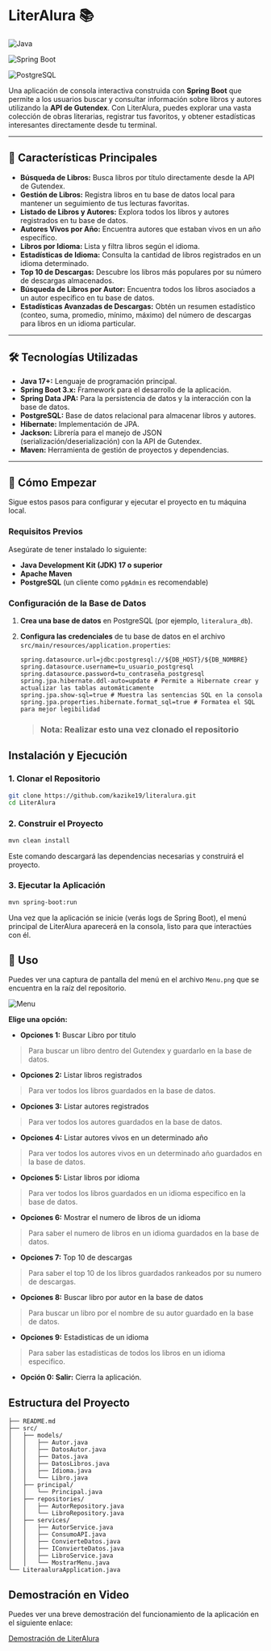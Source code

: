 # LiterAlura 📚

![Java](https://img.shields.io/badge/Java-ED8B00?style=for-the-badge&logo=openjdk&logoColor=white)

![Spring Boot](https://img.shields.io/badge/Spring_Boot-F2F4F9?style=for-the-badge&logo=spring-boot)

![PostgreSQL](https://img.shields.io/badge/PostgreSQL-316192?style=for-the-badge&logo=postgresql&logoColor=white)

Una aplicación de consola interactiva construida con **Spring Boot** que permite a los usuarios buscar y consultar información sobre libros y autores utilizando la **API de Gutendex**. Con LiterAlura, puedes explorar una vasta colección de obras literarias, registrar tus favoritos, y obtener estadísticas interesantes directamente desde tu terminal.

---

## 🌟 Características Principales

* **Búsqueda de Libros:** Busca libros por título directamente desde la API de Gutendex.
* **Gestión de Libros:** Registra libros en tu base de datos local para mantener un seguimiento de tus lecturas favoritas.
* **Listado de Libros y Autores:** Explora todos los libros y autores registrados en tu base de datos.
* **Autores Vivos por Año:** Encuentra autores que estaban vivos en un año específico.
* **Libros por Idioma:** Lista y filtra libros según el idioma.
* **Estadísticas de Idioma:** Consulta la cantidad de libros registrados en un idioma determinado.
* **Top 10 de Descargas:** Descubre los libros más populares por su número de descargas almacenados.
* **Búsqueda de Libros por Autor:** Encuentra todos los libros asociados a un autor específico en tu base de datos.
* **Estadísticas Avanzadas de Descargas:** Obtén un resumen estadístico (conteo, suma, promedio, mínimo, máximo) del número de descargas para libros en un idioma particular.

---

## 🛠️ Tecnologías Utilizadas

* **Java 17+:** Lenguaje de programación principal.
* **Spring Boot 3.x:** Framework para el desarrollo de la aplicación.
* **Spring Data JPA:** Para la persistencia de datos y la interacción con la base de datos.
* **PostgreSQL:** Base de datos relacional para almacenar libros y autores.
* **Hibernate:** Implementación de JPA.
* **Jackson:** Librería para el manejo de JSON (serialización/deserialización) con la API de Gutendex.
* **Maven:** Herramienta de gestión de proyectos y dependencias.
---

## 🚀 Cómo Empezar

Sigue estos pasos para configurar y ejecutar el proyecto en tu máquina local.

### **Requisitos Previos**

Asegúrate de tener instalado lo siguiente:

* **Java Development Kit (JDK) 17 o superior**
* **Apache Maven**
* **PostgreSQL** (un cliente como `pgAdmin` es recomendable)

### **Configuración de la Base de Datos**

1.  **Crea una base de datos** en PostgreSQL (por ejemplo, `literalura_db`).
2.  **Configura las credenciales** de tu base de datos en el archivo `src/main/resources/application.properties`:

    ```properties
    spring.datasource.url=jdbc:postgresql://${DB_HOST}/${DB_NOMBRE}
    spring.datasource.username=tu_usuario_postgresql
    spring.datasource.password=tu_contraseña_postgresql
    spring.jpa.hibernate.ddl-auto=update # Permite a Hibernate crear y actualizar las tablas automáticamente
    spring.jpa.show-sql=true # Muestra las sentencias SQL en la consola
    spring.jpa.properties.hibernate.format_sql=true # Formatea el SQL para mejor legibilidad
    ```

    > ### Nota: Realizar esto una vez clonado el repositorio

## Instalación y Ejecución

### 1. **Clonar el Repositorio**

```bash
git clone https://github.com/kazike19/literalura.git
cd LiterAlura
```

### 2. **Construir el Proyecto**
```bash
mvn clean install
```

Este comando descargará las dependencias necesarias y construirá el proyecto.

### 3. **Ejecutar la Aplicación**

```bash
mvn spring-boot:run
```

Una vez que la aplicación se inicie (verás logs de Spring Boot), el menú principal de LiterAlura aparecerá en la consola, listo para que interactúes con él.

## 📖 Uso

Puedes ver una captura de pantalla del menú en el archivo `Menu.png` que se encuentra en la raíz del repositorio.

![Menu](https://github.com/kazike19/literalura/blob/master/imag/Menu.png)

**Elige una opción:**

* **Opciones 1:** Buscar Libro por titulo 
> Para buscar un libro dentro del Gutendex y guardarlo en la base de datos.
* **Opciones 2:** Listar libros registrados
> Para ver todos los libros guardados en la base de datos.
* **Opciones 3:** Listar autores registrados
> Para ver todos los autores guardados en la base de datos.
* **Opciones 4:** Listar autores vivos en un determinado año
> Para ver todos los autores vivos en un determinado año guardados en la base de datos.
* **Opciones 5:** Listar libros por idioma
> Para ver todos los libros guardados en un idioma especifico en la base de datos.
* **Opciones 6:** Mostrar el numero de libros de un idioma
> Para saber el numero de libros en un idioma guardados en la base de datos.
* **Opciones 7:** Top 10 de descargas
> Para saber el top 10 de los libros guardados rankeados por su numero de descargas.
* **Opciones 8:** Buscar libro por autor en la base de datos
> Para buscar un libro por el nombre de su autor guardado en la base de datos.
* **Opciones 9:** Estadisticas de un idioma
> Para saber las estadisticas de todos los libros en un idioma especifico.

* **Opción 0: Salir:** Cierra la aplicación.


## Estructura del Proyecto
```
├── README.md
├── src/
│   ├── models/
│   │   ├── Autor.java
│   │   ├── DatosAutor.java
│   │   ├── Datos.java
│   │   ├── DatosLibros.java
│   │   ├── Idioma.java
│   │   └── Libro.java
│   ├── principal/
│   │   └── Principal.java
│   ├── repositories/
│   │   ├── AutorRepository.java
│   │   └── LibroRepository.java
│   ├── services/
│   │   ├── AutorService.java
│   │   ├── ConsumoAPI.java
│   │   ├── ConvierteDatos.java
│   │   ├── IConvierteDatos.java
│   │   ├── LibroService.java
│   │   └── MostrarMenu.java
└── LiteraaluraApplication.java
```
## Demostración en Video

Puedes ver una breve demostración del funcionamiento de la aplicación en el siguiente enlace:

[Demostración de LiterAlura](https://drive.google.com/file/d/1qaZwId8RD0A_kO2yqBS81QoeC25WPpB2/view?usp=drive_link)

